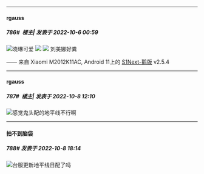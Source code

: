 

*****

####  rgauss  
##### 786#         楼主| 发表于 2022-10-6 00:59

<img src="https://p.sda1.dev/7/d6cb5f06752fc5b156d95e54a51a4d3c/CMP_20221006005734577.png" referrerpolicy="no-referrer">晓琳可爱
<img src="https://p.sda1.dev/7/dd0a79b15c658676ee056f7b443635e3/CMP_20221006005734696.png" referrerpolicy="no-referrer">
<img src="https://p.sda1.dev/7/7c7f2369f82f037403bbc07cdceaabdd/CMP_20221006005734763.png" referrerpolicy="no-referrer">
刘美娜好粪

—— 来自 Xiaomi M2012K11AC, Android 11上的 [S1Next-鹅版](https://github.com/ykrank/S1-Next/releases) v2.5.4



*****

####  rgauss  
##### 787#         楼主| 发表于 2022-10-8 12:10

<img src="https://static.saraba1st.com/image/smiley/face2017/095.png" referrerpolicy="no-referrer">感觉鬼头配的地平线不行啊



*****

####  拍不到脑袋  
##### 788#       发表于 2022-10-8 18:14

<img src="https://static.saraba1st.com/image/smiley/face2017/009.gif" referrerpolicy="no-referrer">台服更新地平线日配了吗

